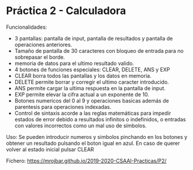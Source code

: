# Práctica 2 - Calculadora

Funcionalidades:
- 3 pantallas: pantalla de input, pantalla de resultados y pantalla de operaciones anteriores.
- Tamaño de pantalla de 30 caracteres con bloqueo de entrada para no sobrepasar el borde.
- memoria de datos para el ultimo resultado valido.
- 4 botones de funciones especiales: CLEAR, DELETE, ANS y EXP
- CLEAR borra todos las pantallas y los datos en memoria.
- DELETE permite borrar y corregir el ultimo caracter introducido.
- ANS permite cargar la ultima respuesta en la pantalla de input.
- EXP permite elevar la cifra actual a un exponente de 10.
- Botones numericos del 0 al 9 y operaciones basicas además de parentesis para
operaciones indexadas.
- Control de sintaxis acorde a las reglas matemáticas para impedir estados de
error debido a resultados infinitos o indefinidos, o entradas con valores incorrectos
como un mal uso de símbolos.


Uso: Se pueden introducir numeros y simbolos pinchando en los botones y obtener un resultado
pulsando el boton igual en azul. En caso de querer volver al estado inicial pulsar CLEAR

Fichero: https://mrojbar.github.io/2019-2020-CSAAI-Practicas/P2/
